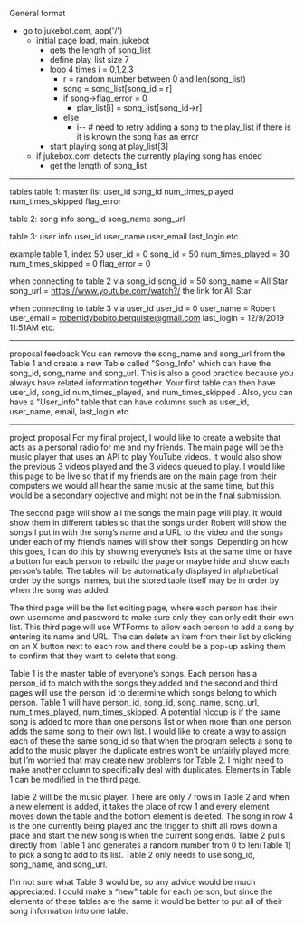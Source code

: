 General format

* go to jukebot.com, app('/')
  * initial page load, main_jukebot
    * gets the length of song_list
    * define play_list size 7
    * loop 4 times i = 0,1,2,3
      * r = random number between 0 and len(song_list)
      * song = song_list[song_id = r]
      * if song->flag_error = 0
        * play_list[i] = song_list[song_id->r]
      * else
        * i-- # need to retry adding a song to the play_list if there is it is known the song has an error
    * start playing song at play_list[3]
  * if jukebox.com detects the currently playing song has ended
    * get the length of song_list


----
tables
  table 1: master list
    user_id
    song_id
    num_times_played
    num_times_skipped
    flag_error
  
  table 2: song info
    song_id
    song_name
    song_url
    
  table 3: user info
    user_id
    user_name
    user_email
    last_login
    etc.
    
example
  table 1, index 50
    user_id = 0
    song_id = 50
    num_times_played = 30
    num_times_skipped = 0
    flag_error = 0
  
  when connecting to table 2 via song_id
    song_id = 50
    song_name = All Star
    song_url = https://www.youtube.com/watch?/ the link for All Star
    
  when connecting to table 3 via user_id
    user_id = 0
    user_name = Robert
    user_email = robertidybobito.berquiste@gmail.com
    last_login = 12/9/2019 11:51AM
    etc.
    
----
proposal feedback
You can remove the song_name and song_url from the Table 1 and create a new Table called "Song_Info" which can have the song_id, song_name and song_url. This is also a good practice because you always have related information together. Your first table can then have user_id, song_id,num_times_played, and num_times_skipped . Also, you can have a "User_info" table that can have columns such as  user_id, user_name, email, last_login etc.

----
project proposal
For my final project, I would like to create a website that acts as a personal radio for me and my friends. The main page will be the music player that uses an API to play YouTube videos. It would also show the previous 3 videos played and the 3 videos queued to play. I would like this page to be live so that if my friends are on the main page from their computers we would all hear the same music at the same time, but this would be a secondary objective and might not be in the final submission.

The second page will show all the songs the main page will play. It would show them in different tables so that the songs under Robert will show the songs I put in with the song’s name and a URL to the video and the songs under each of my friend’s names will show their songs. Depending on how this goes, I can do this by showing everyone’s lists at the same time or have a button for each person to rebuild the page or maybe hide and show each person’s table. The tables will be automatically displayed in alphabetical order by the songs’ names, but the stored table itself may be in order by when the song was added.

The third page will be the list editing page, where each person has their own username and password to make sure only they can only edit their own list. This third page will use WTForms to allow each person to add a song by entering its name and URL. The can delete an item from their list by clicking on an X button next to each row and there could be a pop-up asking them to confirm that they want to delete that song.

Table 1 is the master table of everyone’s songs. Each person has a person_id to match with the songs they added and the second and third pages will use the person_id to determine which songs belong to which person. Table 1 will have person_id, song_id, song_name, song_url, num_times_played, num_times_skipped. A potential hiccup is if the same song is added to more than one person’s list or when more than one person adds the same song to their own list. I would like to create a way to assign each of these the same song_id so that when the program selects a song to add to the music player the duplicate entries won’t be unfairly played more, but I’m worried that may create new problems for Table 2. I might need to make another column to specifically deal with duplicates. Elements in Table 1 can be modified in the third page.

Table 2 will be the music player. There are only 7 rows in Table 2 and when a new element is added, it takes the place of row 1 and every element moves down the table and the bottom element is deleted. The song in row 4 is the one currently being played and the trigger to shift all rows down a place and start the new song is when the current song ends. Table 2 pulls directly from Table 1 and generates a random number from 0 to len(Table 1) to pick a song to add to its list. Table 2 only needs to use song_id, song_name, and song_url.

I’m not sure what Table 3 would be, so any advice would be much appreciated. I could make a “new” table for each person, but since the elements of these tables are the same it would be better to put all of their song information into one table. 
